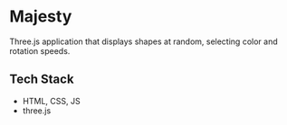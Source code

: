 # Majesty 

Three.js application that displays shapes at random, selecting color and rotation speeds.

## Tech Stack

- HTML, CSS, JS
- three.js
